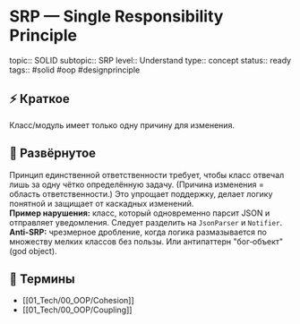 # SRP — Single Responsibility Principle
topic:: SOLID
subtopic:: SRP
level:: Understand
type:: concept
status:: ready
tags:: #solid #oop #designprinciple

## ⚡ Краткое
Класс/модуль имеет только одну причину для изменения.

## 📖 Развёрнутое
Принцип единственной ответственности требует, чтобы класс отвечал лишь за одну чётко определённую задачу. (Причина изменения = область ответственности.) Это упрощает поддержку, делает логику понятной и защищает от каскадных изменений.  
**Пример нарушения:** класс, который одновременно парсит JSON и отправляет уведомления. Следует разделить на `JsonParser` и `Notifier`.  
**Anti-SRP:** чрезмерное дробление, когда логика размазывается по множеству мелких классов без пользы. Или антипаттерн "бог‑объект" (god object).

## 📝 Термины
- [[01_Tech/00_OOP/Cohesion]]
- [[01_Tech/00_OOP/Coupling]]
